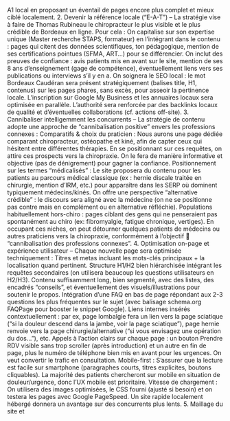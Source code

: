 A1 local en proposant un éventail de pages encore plus complet et mieux ciblé localement. 2. Devenir la référence locale (“E-A-T”) – La stratégie vise à faire de Thomas Rubineau le chiropracteur le plus visible et le plus crédible de Bordeaux en ligne. Pour cela : On capitalise sur son expertise unique (Master recherche STAPS, formateur) en l’intégrant dans le contenu : pages qui citent des données scientifiques, ton pédagogique, mention de ses certifications pointues (SFMA, ART…) pour se différencier. On inclut des preuves de confiance : avis patients mis en avant sur le site, mention de ses 8 ans d’enseignement (gage de compétence), éventuellement liens vers ses publications ou interviews s’il y en a. On soignera le SEO local : le mot Bordeaux Caudéran sera présent stratégiquement (balises title, H1, contenus) sur les pages phares, sans excès, pour asseoir la pertinence locale. L’inscription sur Google My Business et les annuaires locaux sera optimisée en parallèle. L’authorité sera renforcée par des backlinks locaux de qualité et d’éventuelles collaborations (cf. actions off-site). 3. Cannibaliser intelligemment les concurrents – La stratégie de contenu adopte une approche de “cannibalisation positive” envers les professions connexes : Comparatifs & choix du praticien : Nous aurons une page dédiée comparant chiropracteur, ostéopathe et kiné, afin de capter ceux qui hésitent entre différentes thérapies. En se positionnant sur ces requêtes, on attire ces prospects vers la chiropraxie. On le fera de manière informative et objective (pas de dénigrement) pour gagner la confiance. Positionnement sur les termes “médicalisés” : Le site proposera du contenu pour les patients au parcours médical classique (ex : hernie discale traitée en chirurgie, mention d’IRM, etc.) pour apparaître dans les SERP où dominent typiquement médecins/kinés. On offre une perspective “alternative crédible” : le discours sera aligné avec la médecine (on ne se positionne pas contre mais en complément ou en alternative réfléchie). Populations habituellement hors-chiro : pages ciblant des gens qui ne penseraient pas spontanément au chiro (ex: fibromyalgie, fatigue chronique, vertiges). En occupant ces niches, on peut détourner quelques patients de médecins ou autres praticiens vers la chiropraxie, conformément à l’objectif 🎯 “cannibalisation des professions connexes”. 4. Optimisation on-page et expérience utilisateur – Chaque nouvelle page sera optimisée techniquement : Titres et metas incluant les mots-clés principaux + la localisation quand pertinent. Structure H1/H2 bien hiérarchisée intégrant les requêtes secondaires (on utilisera beaucoup les questions utilisateurs en H2/H3). Contenu suffisamment long, bien segmenté, avec des listes, des encadrés “conseils”, et éventuellement des visuels/illustrations pour soutenir le propos. Intégration d’une FAQ en bas de page répondant aux 2-3 questions les plus fréquentes sur le sujet (avec balisage schema.org FAQPage pour booster le snippet Google). Liens internes insérés contextuellement : par ex, page lombalgie fera un lien vers la page sciatique (“si la douleur descend dans la jambe, voir la page sciatique”), page hernie renvoie vers la page chirurgie/alternative (“si vous envisagez une opération du dos…”), etc. Appels à l’action clairs sur chaque page : un bouton Prendre RDV visible sans trop scroller (après introduction) et un autre en fin de page, plus le numéro de téléphone bien mis en avant pour les urgences. On veut convertir le trafic en consultation. Mobile-first : S’assurer que la lecture est facile sur smartphone (paragraphes courts, titres explicites, boutons cliquables). La majorité des patients chercheront sur mobile en situation de douleur/urgence, donc l’UX mobile est prioritaire. Vitesse de chargement : On utilisera des images optimisées, le CSS fourni (ajusté si besoin) et on testera les pages avec Google PageSpeed. Un site rapide localement hébergé donnera un avantage sur des concurrents plus lents. 5. Maillage du site et